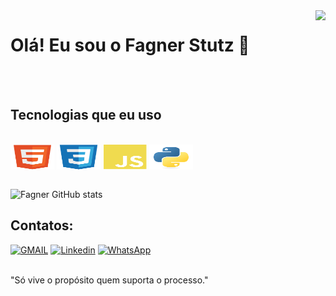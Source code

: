 <img align="right" height="590em" src="https://raw.githubusercontent.com/gist/FagnerStutz/e00ec3750ca98e03fd22d721b1e924d9/raw/3b5735b6f2d2b0fe27b5b5a1ffd155a4902e51c5/githubcard.svg"/>
 
 <h1> Olá! Eu sou o Fagner Stutz 👋 </h1> <br>


<br>

## Tecnologias que eu uso

<div style="display: inline_blok"><br/>
  <img align="center" alt="HTML" height="40" width="70" src="https://raw.githubusercontent.com/devicons/devicon/master/icons/html5/html5-original.svg">
  <img align="center" alt="CSS" height="40" width="70" src="https://raw.githubusercontent.com/devicons/devicon/master/icons/css3/css3-original.svg">
  <img align="center" alt="Js" height="40" width="70" src="https://raw.githubusercontent.com/devicons/devicon/master/icons/javascript/javascript-plain.svg">
  <img align="center" alt="Python" height="40" width="70" src="https://raw.githubusercontent.com/devicons/devicon/master/icons/python/python-original.svg">
</div><br/>

![Fagner GitHub stats](https://github-readme-stats.vercel.app/api?username=FagnerStutz&show_icons=true&theme=radical)

## Contatos:

[![GMAIL](https://img.shields.io/badge/Gmail-D14836?style=for-the-badge&logo=gmail&logoColor=white)](maito:fagnerstutz@gmail.com)
[![Linkedin](https://img.shields.io/badge/LinkedIn-0077B5?style=for-the-badge&logo=linkedin&logoColor=white)](https://www.linkedin.com/in/fagner-stutz-7a4255263/)
[![WhatsApp](https://img.shields.io/badge/WhatsApp-25D366?style=for-the-badge&logo=whatsapp&logoColor=white)](https://shre.ink/UdXi)
</br></br>

"Só vive o propósito quem suporta o processo."

